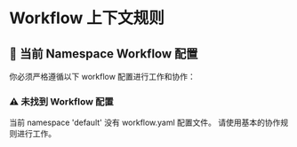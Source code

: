 # Workflow 上下文规则

## 🔄 当前 Namespace Workflow 配置

你必须严格遵循以下 workflow 配置进行工作和协作：

### ⚠️ 未找到 Workflow 配置
当前 namespace 'default' 没有 workflow.yaml 配置文件。
请使用基本的协作规则进行工作。
